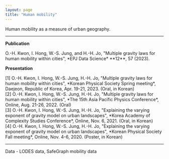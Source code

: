 ```yaml
---
layout: page
title: "Human mobility"
---
```


Human mobility as a measure of urban geography.

---

**Publication**

<span class="small"> 
O.-H. Kwon, I. Hong, W.-S. Jung, and H.-H. Jo, "Multiple gravity laws for human mobility within cities", *EPJ Data Science* **12**, 57 (2023). <br>
</span>

**Presentation**

<span class="small"> 
[1] O.-H. Kwon, I. Hong, W.-S. Jung, H.-H. Jo, "Multiple gravity laws for human mobility within cities", *Korean Physical Society Spring meeting*, Daejeon, Republic of Korea, Apr. 19-21, 2023. (Oral, in Korean)<br>
[2] O.-H. Kwon, I. Hong, W.-S. Jung, H.-H. Jo, "Multiple gravity laws for human mobility within cities", *The 15th Asia Pacific Physics Conference*, Online, Aug. 21-26, 2022. (Oral) <br>
[3] O.-H. Kwon, I. Hong, W.-S. Jung, H.-H. Jo, "Explaining the varying exponent of gravity model on urban landscapes", *Korea Academy of Complexity Studies Conference*, Online, Nov. 6, 2021. (Oral, in Korean)<br>
[4] O.-H. Kwon, I. Hong, W.-S. Jung, H.-H. Jo, "Explaining the varying exponent of gravity model on urban landscapes", *Korean Physical Society Fall meeting*, Online, Nov. 4-6, 2020. (Poster, in Korean)<br>
</span>

---

Data - LODES data, SafeGraph mobility data

